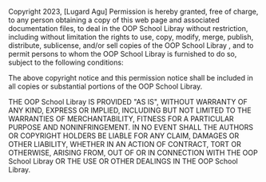 Copyright 2023, [Lugard Agu]
Permission is hereby granted, free of charge, to any person obtaining a copy of this web page and associated documentation files, to deal in the OOP School Libray without restriction, including without limitation the rights to use, copy, modify, merge, publish, distribute, sublicense, and/or sell copies of the OOP School Libray , and to permit persons to whom the OOP School Libray is furnished to do so, subject to the following conditions:

The above copyright notice and this permission notice shall be included in all copies or substantial portions of the OOP School Libray.

THE OOP School Libray IS PROVIDED "AS IS", WITHOUT WARRANTY OF ANY KIND, EXPRESS OR IMPLIED, INCLUDING BUT NOT LIMITED TO THE WARRANTIES OF MERCHANTABILITY, FITNESS FOR A PARTICULAR PURPOSE AND NONINFRINGEMENT. IN NO EVENT SHALL THE AUTHORS OR COPYRIGHT HOLDERS BE LIABLE FOR ANY CLAIM, DAMAGES OR OTHER LIABILITY, WHETHER IN AN ACTION OF CONTRACT, TORT OR OTHERWISE, ARISING FROM, OUT OF OR IN CONNECTION WITH THE OOP School Libray OR THE USE OR OTHER DEALINGS IN THE OOP School Libray.
